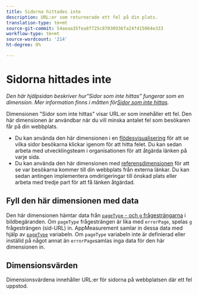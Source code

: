```yaml
---
title: Sidorna hittades inte
description: URL:er som returnerade ett fel på din plats.
translation-type: tm+mt
source-git-commit: 54aeaa35fea8f725c87030936fa24f415064e333
workflow-type: tm+mt
source-wordcount: '214'
ht-degree: 0%

---
```



# Sidorna hittades inte

*Den här hjälpsidan beskriver hur&quot;Sidor som inte hittas&quot; fungerar som en dimension. Mer information finns i måtten för[Sidor som inte hittas](../metrics/pages-not-found.md).*

Dimensionen &quot;Sidor som inte hittas&quot; visar URL:er som innehåller ett fel. Den här dimensionen är användbar när du vill minska antalet fel som besökaren får på din webbplats.

* Du kan använda den här dimensionen i en [flödesvisualisering](/help/analyze/analysis-workspace/visualizations/c-flow/flow.md) för att se vilka sidor besökarna klickar igenom för att hitta felet. Du kan sedan arbeta med utvecklingsteam i organisationen för att åtgärda länken på varje sida.
* Du kan använda den här dimensionen med [referensdimensionen](referrer.md) för att se var besökarna kommer till din webbplats från externa länkar. Du kan sedan antingen implementera omdirigeringar till önskad plats eller arbeta med tredje part för att få länken åtgärdad.

## Fyll den här dimensionen med data

Den här dimensionen hämtar data från [`pageType` - och `g` frågesträngarna](/help/implement/validate/query-parameters.md) i bildbegäranden. Om `pageType` frågesträngen är lika med `errorPage`, spelas `g` frågesträngen (sid-URL) in. AppMeasurement samlar in dessa data med hjälp av [`pageType`](/help/implement/vars/page-vars/pagetype.md) variabeln. Om `pageType` variabeln inte är definierad eller inställd på något annat än `errorPage`samlas inga data för den här dimensionen in.

## Dimensionsvärden

Dimensionsvärdena innehåller URL:er för sidorna på webbplatsen där ett fel uppstod.
